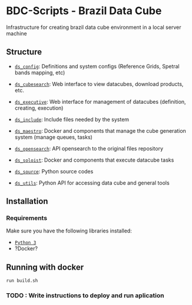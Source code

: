 # BDC-Scripts - Brazil Data Cube
Infrastructure for creating brazil data cube environment in a local server machine

## Structure

- [`ds_config`](./ds_config): Definitions and system configs (Reference Grids, Spetral bands mapping, etc)

- [`ds_cubesearch`](./ds_cubesearch): Web interface to view datacubes, download products, etc.

- [`ds_executive`](./ds_executive): Web interface for management of datacubes (definition, creating, execution)

- [`ds_include`](./ds_include): Include files needed by the system

- [`ds_maestro`](./ds_maestro): Docker and components that manage the cube generation system (manage queues, tasks)

- [`ds_opensearch`](./ds_opensearch): API opensearch to the original files repository

- [`ds_soloist`](./ds_soloist): Docker and components that execute datacube tasks

- [`ds_source`](./ds_source): Python source codes 

- [`ds_utils`](./ds_utils): Python API for accessing data cube and general tools

## Installation

### Requirements

Make sure you have the following libraries installed:

- [`Python 3`](https://www.python.org/)
- ?Docker?

## Running with docker
```
run build.sh
```
### TODO : Write instructions to deploy and run aplication

